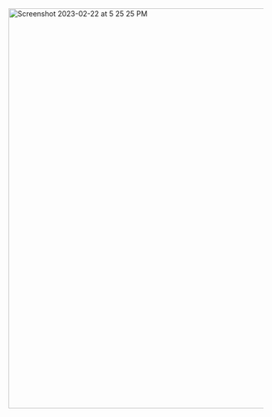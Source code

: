
<img width="789" alt="Screenshot 2023-02-22 at 5 25 25 PM" src="https://user-images.githubusercontent.com/105562242/220613446-4e1e0414-d63d-41b9-97ff-143e12c0dd71.png">
